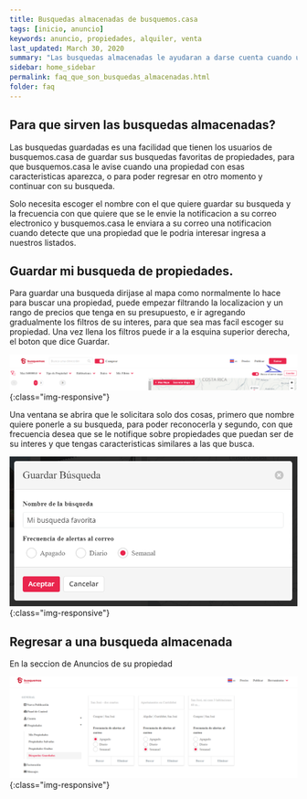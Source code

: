 ```yaml
---
title: Busquedas almacenadas de busquemos.casa
tags: [inicio, anuncio]
keywords: anuncio, propiedades, alquiler, venta
last_updated: March 30, 2020
summary: "Las busquedas almacenadas le ayudaran a darse cuenta cuando una propiedad nueva se agregue con las caracteristicas que usted busca."
sidebar: home_sidebar
permalink: faq_que_son_busquedas_almacenadas.html
folder: faq
---
```




## Para que sirven las busquedas almacenadas?

Las busquedas guardadas es una facilidad que tienen los usuarios de busquemos.casa de guardar sus busquedas favoritas de propiedades, para que busquemos.casa le avise cuando una propiedad con esas caracteristicas aparezca, o para poder regresar en otro momento y continuar con su busqueda.

Solo necesita escoger el nombre con el que quiere guardar su busqueda y la frecuencia con que quiere que se le envie la notificacion a su correo electronico y busquemos.casa le enviara a su correo una notificacion cuando detecte que una propiedad que le podria interesar ingresa a nuestros listados. 


## Guardar mi busqueda de propiedades.

Para guardar una busqueda dirijase al mapa como normalmente lo hace para buscar una propiedad, puede empezar filtrando la localizacion y un rango de precios que tenga en su presupuesto, e ir agregando gradualmente los filtros de su interes, para que sea mas facil escoger su propiedad. Una vez llena los filtros puede ir a la esquina superior derecha, el boton que dice Guardar.

![image-title-here](/images/faq/busqueda_almacenada_guardar_01.png){:class="img-responsive"}

Una ventana se abrira que le solicitara solo dos cosas, primero que nombre quiere ponerle a su busqueda, para poder reconocerla y segundo, con que frecuencia desea que se le notifique sobre propiedades que puedan ser de su interes y que tengas caracteristicas similares a las que busca.

![image-title-here](/images/faq/busqueda_almacenada_guardar_02.png){:class="img-responsive"}


## Regresar a una busqueda almacenada

En la seccion de Anuncios de su propiedad


![image-title-here](/images/faq/busqueda_almacenada_guardar_03.png){:class="img-responsive"}


